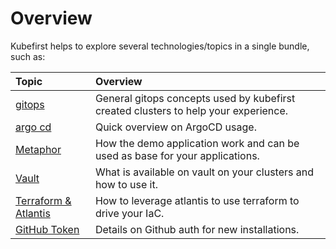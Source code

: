 # Overview

Kubefirst helps to explore several technologies/topics in a single bundle, such as:

| Topic | Overview|
|:---|:---|
|[gitops](./gitops.md)| General gitops concepts used by kubefirst created clusters to help your experience. |
|[argo cd](./argocd.md)| Quick overview on ArgoCD usage. |
|[Metaphor](./metaphor.md)| How the demo application work and can be used as base for your applications. |
|[Vault](./vault.md)| What is available on vault on your clusters and how to use it.|
|[Terraform & Atlantis](./terraform.md)| How to leverage atlantis to use terraform to drive your IaC. |
|[GitHub Token](./github-token.md)| Details on Github auth for new installations. |
